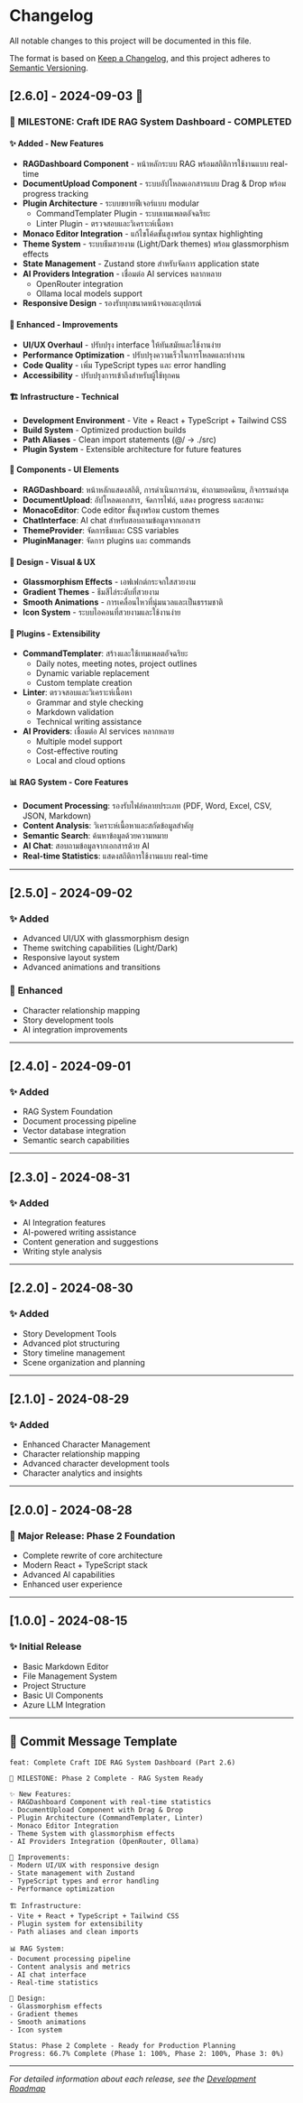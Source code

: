 # Changelog

All notable changes to this project will be documented in this file.

The format is based on [Keep a Changelog](https://keepachangelog.com/en/1.0.0/),
and this project adheres to [Semantic Versioning](https://semver.org/spec/v2.0.0.html).

## [2.6.0] - 2024-09-03 🎉

### 🎯 **MILESTONE: Craft IDE RAG System Dashboard - COMPLETED**

#### ✨ **Added - New Features**

- **RAGDashboard Component** - หน้าหลักระบบ RAG พร้อมสถิติการใช้งานแบบ real-time
- **DocumentUpload Component** - ระบบอัปโหลดเอกสารแบบ Drag & Drop พร้อม progress tracking
- **Plugin Architecture** - ระบบขยายฟีเจอร์แบบ modular
  - CommandTemplater Plugin - ระบบเทมเพลตอัจฉริยะ
  - Linter Plugin - ตรวจสอบและวิเคราะห์เนื้อหา
- **Monaco Editor Integration** - แก้ไขโค้ดขั้นสูงพร้อม syntax highlighting
- **Theme System** - ระบบธีมสวยงาม (Light/Dark themes) พร้อม glassmorphism effects
- **State Management** - Zustand store สำหรับจัดการ application state
- **AI Providers Integration** - เชื่อมต่อ AI services หลากหลาย
  - OpenRouter integration
  - Ollama local models support
- **Responsive Design** - รองรับทุกขนาดหน้าจอและอุปกรณ์

#### 🔧 **Enhanced - Improvements**

- **UI/UX Overhaul** - ปรับปรุง interface ให้ทันสมัยและใช้งานง่าย
- **Performance Optimization** - ปรับปรุงความเร็วในการโหลดและทำงาน
- **Code Quality** - เพิ่ม TypeScript types และ error handling
- **Accessibility** - ปรับปรุงการเข้าถึงสำหรับผู้ใช้ทุกคน

#### 🏗️ **Infrastructure - Technical**

- **Development Environment** - Vite + React + TypeScript + Tailwind CSS
- **Build System** - Optimized production builds
- **Path Aliases** - Clean import statements (@/ → ./src)
- **Plugin System** - Extensible architecture for future features

#### 📱 **Components - UI Elements**

- **RAGDashboard**: หน้าหลักแสดงสถิติ, การดำเนินการด่วน, คำถามยอดนิยม, กิจกรรมล่าสุด
- **DocumentUpload**: อัปโหลดเอกสาร, จัดการไฟล์, แสดง progress และสถานะ
- **MonacoEditor**: Code editor ขั้นสูงพร้อม custom themes
- **ChatInterface**: AI chat สำหรับสอบถามข้อมูลจากเอกสาร
- **ThemeProvider**: จัดการธีมและ CSS variables
- **PluginManager**: จัดการ plugins และ commands

#### 🎨 **Design - Visual & UX**

- **Glassmorphism Effects** - เอฟเฟกต์กระจกใสสวยงาม
- **Gradient Themes** - ธีมสีไล่ระดับที่สวยงาม
- **Smooth Animations** - การเคลื่อนไหวที่นุ่มนวลและเป็นธรรมชาติ
- **Icon System** - ระบบไอคอนที่สวยงามและใช้งานง่าย

#### 🔌 **Plugins - Extensibility**

- **CommandTemplater**: สร้างและใช้เทมเพลตอัจฉริยะ
  - Daily notes, meeting notes, project outlines
  - Dynamic variable replacement
  - Custom template creation
- **Linter**: ตรวจสอบและวิเคราะห์เนื้อหา
  - Grammar and style checking
  - Markdown validation
  - Technical writing assistance
- **AI Providers**: เชื่อมต่อ AI services หลากหลาย
  - Multiple model support
  - Cost-effective routing
  - Local and cloud options

#### 📊 **RAG System - Core Features**

- **Document Processing**: รองรับไฟล์หลายประเภท (PDF, Word, Excel, CSV, JSON, Markdown)
- **Content Analysis**: วิเคราะห์เนื้อหาและสกัดข้อมูลสำคัญ
- **Semantic Search**: ค้นหาข้อมูลด้วยความหมาย
- **AI Chat**: สอบถามข้อมูลจากเอกสารด้วย AI
- **Real-time Statistics**: แสดงสถิติการใช้งานแบบ real-time

---

## [2.5.0] - 2024-09-02

### ✨ **Added**

- Advanced UI/UX with glassmorphism design
- Theme switching capabilities (Light/Dark)
- Responsive layout system
- Advanced animations and transitions

### 🔧 **Enhanced**

- Character relationship mapping
- Story development tools
- AI integration improvements

---

## [2.4.0] - 2024-09-01

### ✨ **Added**

- RAG System Foundation
- Document processing pipeline
- Vector database integration
- Semantic search capabilities

---

## [2.3.0] - 2024-08-31

### ✨ **Added**

- AI Integration features
- AI-powered writing assistance
- Content generation and suggestions
- Writing style analysis

---

## [2.2.0] - 2024-08-30

### ✨ **Added**

- Story Development Tools
- Advanced plot structuring
- Story timeline management
- Scene organization and planning

---

## [2.1.0] - 2024-08-29

### ✨ **Added**

- Enhanced Character Management
- Character relationship mapping
- Advanced character development tools
- Character analytics and insights

---

## [2.0.0] - 2024-08-28

### 🚀 **Major Release: Phase 2 Foundation**

- Complete rewrite of core architecture
- Modern React + TypeScript stack
- Advanced AI capabilities
- Enhanced user experience

---

## [1.0.0] - 2024-08-15

### ✨ **Initial Release**

- Basic Markdown Editor
- File Management System
- Project Structure
- Basic UI Components
- Azure LLM Integration

---

## 📝 **Commit Message Template**

```
feat: Complete Craft IDE RAG System Dashboard (Part 2.6)

🎯 MILESTONE: Phase 2 Complete - RAG System Ready

✨ New Features:
- RAGDashboard Component with real-time statistics
- DocumentUpload Component with Drag & Drop
- Plugin Architecture (CommandTemplater, Linter)
- Monaco Editor Integration
- Theme System with glassmorphism effects
- AI Providers Integration (OpenRouter, Ollama)

🔧 Improvements:
- Modern UI/UX with responsive design
- State management with Zustand
- TypeScript types and error handling
- Performance optimization

🏗️ Infrastructure:
- Vite + React + TypeScript + Tailwind CSS
- Plugin system for extensibility
- Path aliases and clean imports

📊 RAG System:
- Document processing pipeline
- Content analysis and metrics
- AI chat interface
- Real-time statistics

🎨 Design:
- Glassmorphism effects
- Gradient themes
- Smooth animations
- Icon system

Status: Phase 2 Complete - Ready for Production Planning
Progress: 66.7% Complete (Phase 1: 100%, Phase 2: 100%, Phase 3: 0%)
```

---

_For detailed information about each release, see the [Development Roadmap](./DEVELOPMENT_ROADMAP.md)_

